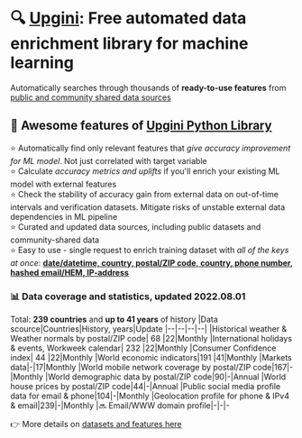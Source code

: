 <!-- # 🔍 [Upgini](https://upgini.com): Low-code Feature search and enrichment library for machine learning  
Automatically searches through thousands of **ready-to-use features** from [public and community shared data sources](https://upgini.com/#data_sources)  
and enriches your training dataset with relevant external features -->
# 🔍 [Upgini](https://upgini.com): Free automated data enrichment library for machine learning  
Automatically searches through thousands of **ready-to-use features** from [public and community shared data sources](https://upgini.com/#data_sources)

## 🚀 Awesome features of [Upgini Python Library](https://github.com/upgini/upgini)
⭐️ Automatically find only relevant features that *give accuracy improvement for ML model*. Not just correlated with target variable   
⭐️ Calculate *accuracy metrics and uplifts* if you'll enrich your existing ML model with external features   
⭐️ Check the stability of accuracy gain from external data on out-of-time intervals and verification datasets. Mitigate risks of unstable external data dependencies in ML pipeline   
⭐️ Curated and updated data sources, including public datasets and community-shared data  
⭐️ Easy to use - single request to enrich training dataset with *all of the keys at once*: [**date/datetime, country, postal/ZIP code, country, phone number, hashed email/HEM, IP-address**](https://github.com/upgini/upgini#-search-key-types-we-support-more-to-come)   

### 📊 Data coverage and statistics, updated 2022.08.01
Total: **239 countries** and **up to 41 years** of history
|Data scource|Countries|History, years|Update
|--|--|--|--|
|Historical weather & Weather normals by postal/ZIP code| 68 |22|Monthly
|International holidays & events, Workweek calendar| 232 |22|Monthly
|Consumer Confidence index| 44 |22|Monthly
|World economic indicators|191 |41|Monthly
|Markets data|-|17|Monthly
|World mobile network coverage by postal/ZIP code|167|-|Monthly
|World demographic data by postal/ZIP code|90|-|Annual
|World house prices by postal/ZIP code|44|-|Annual
|Public social media profile data for email & phone|104|-|Monthly
|Geolocation profile for phone & IPv4 & email|239|-|Monthly
|🔜 Email/WWW domain profile|-|-|-

👉 More details on [datasets and features here](https://upgini.com/#data_sources)
 

